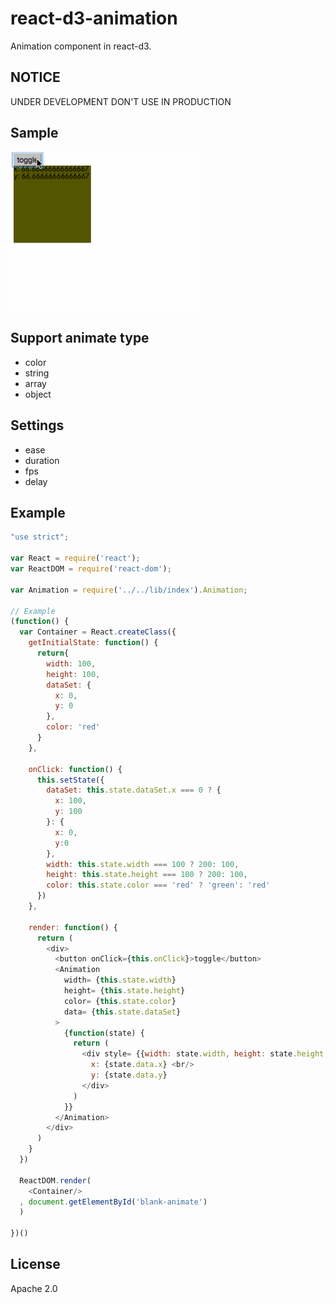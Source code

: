 # react-d3-animation

Animation component in react-d3.

## NOTICE

UNDER DEVELOPMENT DON'T USE IN PRODUCTION

## Sample

<img src="./example/img/sample.gif" width="300"/>

## Support animate type

- color
- string
- array
- object

## Settings

- ease
- duration
- fps
- delay

## Example

```js
"use strict";

var React = require('react');
var ReactDOM = require('react-dom');

var Animation = require('../../lib/index').Animation;

// Example
(function() {
  var Container = React.createClass({
    getInitialState: function() {
      return{
        width: 100,
        height: 100,
        dataSet: {
          x: 0,
          y: 0
        },
        color: 'red'
      }
    },

    onClick: function() {
      this.setState({
        dataSet: this.state.dataSet.x === 0 ? {
          x: 100,
          y: 100
        }: {
          x: 0,
          y:0
        },
        width: this.state.width === 100 ? 200: 100,
        height: this.state.height === 100 ? 200: 100,
        color: this.state.color === 'red' ? 'green': 'red'
      })
    },

    render: function() {
      return (
        <div>
          <button onClick={this.onClick}>toggle</button>
          <Animation
            width= {this.state.width}
            height= {this.state.height}
            color= {this.state.color}
            data= {this.state.dataSet}
          >
            {function(state) {
              return (
                <div style= {{width: state.width, height: state.height, backgroundColor: state.color}}>
                  x: {state.data.x} <br/>
                  y: {state.data.y}
                </div>
              )
            }}
          </Animation>
        </div>
      )
    }
  })

  ReactDOM.render(
    <Container/>
  , document.getElementById('blank-animate')
  )

})()
```

## License

Apache 2.0
